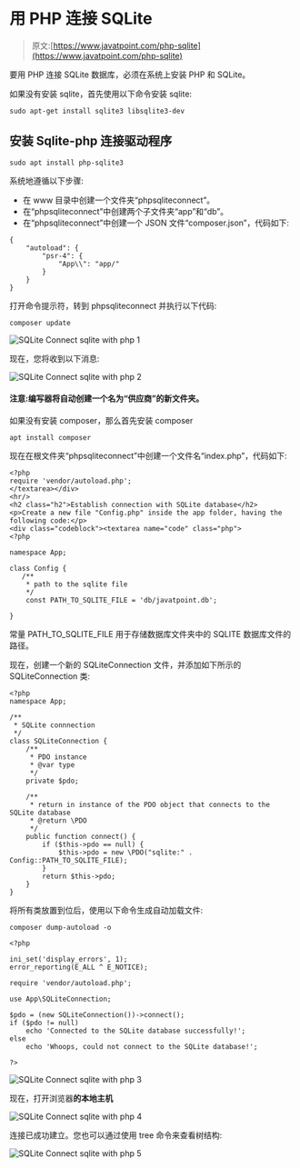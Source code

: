 # 用 PHP 连接 SQLite

> 原文:[https://www.javatpoint.com/php-sqlite](https://www.javatpoint.com/php-sqlite)

要用 PHP 连接 SQLite 数据库，必须在系统上安装 PHP 和 SQLite。

如果没有安装 sqlite，首先使用以下命令安装 sqlite:

```
sudo apt-get install sqlite3 libsqlite3-dev

```

## 安装 Sqlite-php 连接驱动程序

```
sudo apt install php-sqlite3 

```

系统地遵循以下步骤:

*   在 www 目录中创建一个文件夹“phpsqliteconnect”。
*   在“phpsqliteconnect”中创建两个子文件夹“app”和“db”。
*   在“phpsqliteconnect”中创建一个 JSON 文件“composer.json”，代码如下:

```
{
    "autoload": {
        "psr-4": {
            "App\\": "app/"
        }
    }
}

```

打开命令提示符，转到 phpsqliteconnect 并执行以下代码:

```
composer update

```

![SQLite Connect sqlite with php 1](../Images/0bf9a36ab57daf7c82edef0871ad359c.png)

现在，您将收到以下消息:

![SQLite Connect sqlite with php 2](../Images/27235708c97a8e398bfd810541342e45.png)

#### 注意:编写器将自动创建一个名为“供应商”的新文件夹。

如果没有安装 composer，那么首先安装 composer

```
apt install composer

```

现在在根文件夹“phpsqliteconnect”中创建一个文件名“index.php”，代码如下:

```
<?php
require 'vendor/autoload.php';
</textarea></div>
<hr/>
<h2 class="h2">Establish connection with SQLite database</h2>
<p>Create a new file "Config.php" inside the app folder, having the following code:</p>
<div class="codeblock"><textarea name="code" class="php">
<?php

namespace App;

class Config {
   /**
    * path to the sqlite file
    */
    const PATH_TO_SQLITE_FILE = 'db/javatpoint.db';

}

```

常量 PATH_TO_SQLITE_FILE 用于存储数据库文件夹中的 SQLITE 数据库文件的路径。

现在，创建一个新的 SQLiteConnection 文件，并添加如下所示的 SQLiteConnection 类:

```
<?php
namespace App;

/**
 * SQLite connnection
 */
class SQLiteConnection {
    /**
     * PDO instance
     * @var type 
     */
    private $pdo;

    /**
     * return in instance of the PDO object that connects to the SQLite database
     * @return \PDO
     */
    public function connect() {
        if ($this->pdo == null) {
            $this->pdo = new \PDO("sqlite:" . Config::PATH_TO_SQLITE_FILE);
        }
        return $this->pdo;
    }
}

```

将所有类放置到位后，使用以下命令生成自动加载文件:

```
composer dump-autoload -o

```

```
<?php

ini_set('display_errors', 1);
error_reporting(E_ALL ^ E_NOTICE);

require 'vendor/autoload.php';

use App\SQLiteConnection;

$pdo = (new SQLiteConnection())->connect();
if ($pdo != null)
    echo 'Connected to the SQLite database successfully!';
else
    echo 'Whoops, could not connect to the SQLite database!';

?>

```

![SQLite Connect sqlite with php 3](../Images/05e3b6ad0086ac0c292f4e6e4d197880.png)

现在，打开浏览器**的本地主机**

![SQLite Connect sqlite with php 4](../Images/a6ac28ca197c766b59f6e2742d270f2d.png)

连接已成功建立。您也可以通过使用 tree 命令来查看树结构:

![SQLite Connect sqlite with php 5](../Images/7960dbf4a85d6dbb5b55bcb26ae4028e.png)